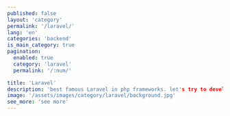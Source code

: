 ```yaml
---
published: false
layout: 'category'
permalink: '/laravel/'
lang: 'en'
categories: 'backend'
is_main_category: true
pagination:
  enabled: true
  category: 'laravel'
  permalink: '/:num/'

title: 'Laravel'
description: 'best famous Laravel in php frameworks. let's try to develop a server by using Laravel.'
image: '/assets/images/category/laravel/background.jpg'
see_more: 'see more'
---
```

